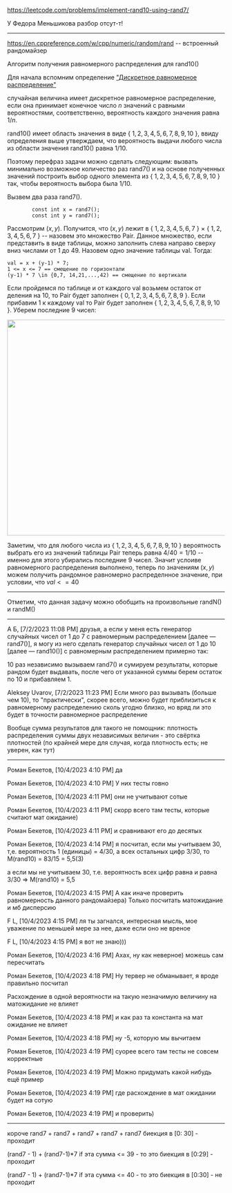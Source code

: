 

https://leetcode.com/problems/implement-rand10-using-rand7/

У Федора Меньшикова разбор отсут-т!

___________

https://en.cppreference.com/w/cpp/numeric/random/rand -- встроенный рандомайзер

Алгоритм получения равномерного распределения для rand10()

Для начала вспомним определение ["Дискретное равномерное распределение"](https://ru.wikipedia.org/wiki/%D0%94%D0%B8%D1%81%D0%BA%D1%80%D0%B5%D1%82%D0%BD%D0%BE%D0%B5_%D1%80%D0%B0%D0%B2%D0%BD%D0%BE%D0%BC%D0%B5%D1%80%D0%BD%D0%BE%D0%B5_%D1%80%D0%B0%D1%81%D0%BF%D1%80%D0%B5%D0%B4%D0%B5%D0%BB%D0%B5%D0%BD%D0%B8%D0%B5)

случайная величина имеет дискретное равномерное распределение, если она принимает конечное число $n$ 
значений с равными вероятностями, соответственно, вероятность каждого значения равна ${\displaystyle 1/n.}$

rand10() имеет область значения в виде { $1,2,3,4,5,6,7,8,9,10$ }, ввиду определения выше утверждаем, что вероятность выдачи любого числа из области значения 
rand10() равна ${\displaystyle 1/10.}$

Поэтому перефраз задачи можно сделать следующим: вызвать минимально возможное количество раз rand7() и на основе полученных значений построить выбор одного элемента 
из { $1,2,3,4,5,6,7,8,9,10$ } так, чтобы вероятность выбора была ${\displaystyle 1/10.}$

Вызвем два раза rand7(). 

```objectives
        const int x = rand7();
        const int y = rand7();
```

Рассмотрим $(x,y)$. Получится, что $(x,y)$ лежит в { $1,2,3,4,5,6,7$ } $\times$ { $1,2,3,4,5,6,7$ } -- назовем это множество Pair. 
Данное множество, если представить в виде таблицы, можно заполнить слева направо сверху вниз числами от 1 до 49. Назовем одно значение таблицы val. Тогда:

```objectives
val = x + (y-1) * 7;
1 <= x <= 7 == смещение по горизонтали  
(y-1) * 7 \in {0,7, 14,21,...,42) == смещение по вертикали
```

Если пройдемся по таблице и от каждого val возьмем остаток от деления на 10, то Pair будет заполнен { $0,1,2,3,4,5,6,7,8,9$ }. Если прибавим 1 к каждому val 
то Pair будет заполнен { $1,2,3,4,5,6,7,8,9,10$ }. Уберем последние 9 чисел:

<img src="https://github.com/SkosMartren/useful-materials/blob/main/470_1.png" width="800" height="500"/>

Заметим, что для любого числа из { $1,2,3,4,5,6,7,8,9,10$ } вероятность выбрать его из значений таблицы Pair теперь равна ${\displaystyle 4/40 = 1/10}$ 
-- именно для этого убирались последние 9 чисел. Значит услоиве равномерного распределения выполнено, теперь по значениям $(x,y)$ можем получить рандомное
равномерно распределнное значение, при условии, что $val <= 40$

___________________

Отметим, что данная задачу можно обобщить на произвольные randN() и randM()

___________________

А Б, [7/2/2023 11:08 PM]
друзья, а если у меня есть генератор случайных чисел от 1 до 7 с равномерным распределением [далее — rand7()], я могу из него сделать генератор случайных чисел от 1 до 10 [далее — rand10()] с равномерным распределением примерно так: 

10 раз независимо вызываем rand7() и сумируем результаты, которые рандом будет выдавать, после чего от указанной суммы берем остаток по 10 и прибавляем 1.

Aleksey Uvarov, [7/2/2023 11:23 PM]
Если много раз вызывать (больше чем 10), то "практически", скорее всего, можно будет приблизиться к равномерному распределению сколь угодно близко, но вряд ли это будет в точности равномерное распределение

Вообще сумма результатов для такого не помощник: плотность распределения суммы двух независимых величин - это свёртка плотностей (по крайней мере для случая, когда плотность есть; не уверен, как тут)

___________________

Роман Бекетов, [10/4/2023 4:10 PM]
да

Роман Бекетов, [10/4/2023 4:10 PM]
У них тесты говно

Роман Бекетов, [10/4/2023 4:11 PM]
они не учитывают сотые

Роман Бекетов, [10/4/2023 4:11 PM]
скорр всего там тесты, которые считают мат ожидание)

Роман Бекетов, [10/4/2023 4:11 PM]
и сравнивают его до десятых

Роман Бекетов, [10/4/2023 4:14 PM]
я посчитал, если мы учитываем 30, т,е. вероятность 1 (единицы) = 4/30, а всех остальных цифр 3/30, то M(rand10) = 83/15 = 5,5(3)

а если мы не учитываем 30, т.е. вероятность всех цифр равна и равна 3/30 => M(rand10) = 5,5

Роман Бекетов, [10/4/2023 4:15 PM]
А как иначе проверить равномерность данного рандомайзера) Только посчитать матожидание и мб дисперсию

F L, [10/4/2023 4:15 PM]
ля ты загнался, интересная мысль, мое уважение по меньшей мере за нее, даже если оно не вреное

F L, [10/4/2023 4:15 PM]
я вот не знаю)))

Роман Бекетов, [10/4/2023 4:16 PM]
Ахах, ну как неверное) можешь сам пересчитать

Роман Бекетов, [10/4/2023 4:18 PM]
Ну тервер не обманывает, я вроде правильно посчитал

Расхождение в одной вероятности на такую незначимую величину на матожидание не влияет

Роман Бекетов, [10/4/2023 4:18 PM]
и как раз та константа на мат ожидание не влияет

Роман Бекетов, [10/4/2023 4:18 PM]
ну -5, которую мы вычитаем

Роман Бекетов, [10/4/2023 4:19 PM]
суорее всего там тесты не совсем корректные

Роман Бекетов, [10/4/2023 4:19 PM]
Можно придумать какой нибудь ещё пример

Роман Бекетов, [10/4/2023 4:19 PM]
где расхождение в мат ожидании будет на сотую

Роман Бекетов, [10/4/2023 4:19 PM]
и проверить)

______

короче rand7 + rand7 + rand7 + rand7 + rand7 биекция  в [0: 30] - проходит

(rand7 - 1) + (rand7-1)*7     if  эта сумма <= 39  - то это биекция в [0:29] - проходит

(rand7 - 1) + (rand7-1)*7     if  эта сумма <= 40  - то это биекция в [0:30] - не проходит
